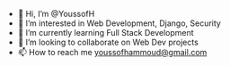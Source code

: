 - 👋 Hi, I’m @YoussofH
- 👀 I’m interested in Web Development, Django, Security
- 🌱 I’m currently learning Full Stack Development
- 💞️ I’m looking to collaborate on Web Dev projects
- 📫 How to reach me youssofhammoud@gmail.com

<!---
YoussofH/YoussofH is a ✨ special ✨ repository because its `README.md` (this file) appears on your GitHub profile.
You can click the Preview link to take a look at your changes.
--->

